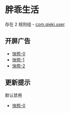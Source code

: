 # 胖乖生活

存在 2 规则组 - [com.qiekj.user](/src/apps/com.qiekj.user.ts)

## 开屏广告

- [快照-0](https://i.gkd.li/i/12903088)
- [快照-1](https://i.gkd.li/i/12903086)
- [快照-2](https://i.gkd.li/i/12903095)

## 更新提示

默认禁用

- [快照-0](https://i.gkd.li/i/13435011)
